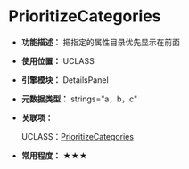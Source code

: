 ﻿# PrioritizeCategories

- **功能描述：** 把指定的属性目录优先显示在前面

- **使用位置：** UCLASS

- **引擎模块：** DetailsPanel

- **元数据类型：** strings="a，b，c"

- **关联项：**

  UCLASS：[PrioritizeCategories](#Specifier_UCLASS_Category_PrioritizeCategories)

- **常用程度：** ★★★